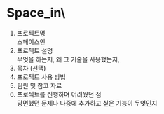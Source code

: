 # Space_in\

1. 프로젝트명</br>
스페이스인</br>
2. 프로젝트 설명</br>
무엇을 하는지, 왜 그 기술을 사용했는지,</br>
3. 목차 (선택)</br>
4. 프로젝트 사용 방법</br>
5. 팀원 및 참고 자료</br>
6. 프로젝트를 진행하며 어려웠던 점</br>
당면했던 문제나 나중에 추가하고 싶은 기능이 무엇인지</br>
